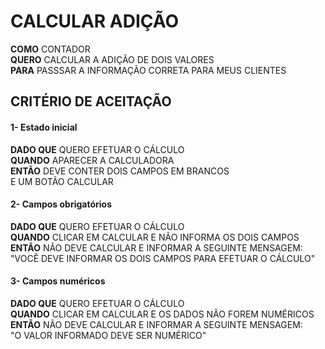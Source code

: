 # CALCULAR ADIÇÃO

**COMO** CONTADOR\
**QUERO** CALCULAR A ADIÇÃO DE DOIS VALORES\
**PARA** PASSSAR A INFORMAÇÃO CORRETA PARA MEUS CLIENTES

## CRITÉRIO DE ACEITAÇÃO

#### 1- Estado inicial

**DADO QUE** QUERO EFETUAR O CÁLCULO\
**QUANDO** APARECER A CALCULADORA\
**ENTÃO** DEVE CONTER DOIS CAMPOS EM BRANCOS\
E UM BOTÃO CALCULAR

#### 2- Campos obrigatórios

**DADO QUE** QUERO EFETUAR O CÁLCULO\
**QUANDO** CLICAR EM CALCULAR
E NÃO INFORMA OS DOIS CAMPOS\
**ENTÃO** NÃO DEVE CALCULAR E INFORMAR A SEGUINTE MENSAGEM:\
"VOCÊ DEVE INFORMAR OS DOIS CAMPOS PARA EFETUAR O CÁLCULO"

#### 3- Campos numéricos

**DADO QUE** QUERO EFETUAR O CÁLCULO\
**QUANDO** CLICAR EM CALCULAR
E OS DADOS NÃO FOREM NUMÉRICOS
**ENTÃO** NÃO DEVE CALCULAR E INFORMAR A SEGUINTE MENSAGEM:\
"O VALOR INFORMADO DEVE SER NUMÉRICO"


